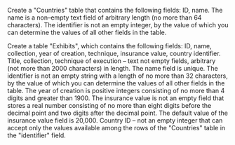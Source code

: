 Create a "Countries" table that contains the following fields: ID, name.
The name is a non–empty text field of arbitrary length (no more than 64 characters).
The identifier is not an empty integer, by the value of which you can determine the values
of all other fields in the table.

Create a table "Exhibits", which contains the following fields: ID,
name, collection, year of creation, technique, insurance value,
country identifier. Title, collection, technique of execution – text not empty fields, arbitrary (not
more than 2000 characters) in length. The name field is unique. The identifier is not an empty string
with a length of no more than 32 characters, by the value of which you can determine the values of all
other fields in the table. The year of creation is positive integers consisting of no more
than 4 digits and greater than 1900. The insurance value is not an empty field that stores
a real number consisting of no more than eight digits before the decimal point and two digits after
the decimal point. The default value of the insurance value field is 20,000. Country ID – not
an empty integer that can accept only the values available among the rows
of the "Countries" table in the "identifier" field.
